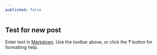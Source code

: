 ```yaml
---
published: false
---
```


## Test for new post

Enter text in [Markdown](http://daringfireball.net/projects/markdown/). Use the toolbar above, or click the **?** button for formatting help.
